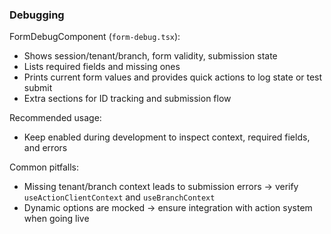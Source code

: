 ### Debugging

FormDebugComponent (`form-debug.tsx`):
- Shows session/tenant/branch, form validity, submission state
- Lists required fields and missing ones
- Prints current form values and provides quick actions to log state or test submit
- Extra sections for ID tracking and submission flow

Recommended usage:
- Keep enabled during development to inspect context, required fields, and errors

Common pitfalls:
- Missing tenant/branch context leads to submission errors → verify `useActionClientContext` and `useBranchContext`
- Dynamic options are mocked → ensure integration with action system when going live


